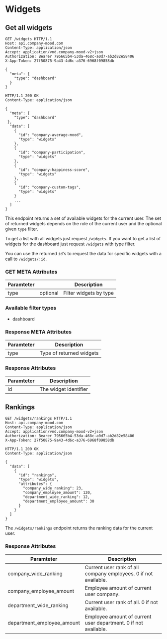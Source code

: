 # Widgets

## Get all widgets

```http
GET /widgets HTTP/1.1
Host: api.company-mood.com
Content-Type: application/json
Accept: application/vnd.company-mood-v2+json
Authorization: Bearer 795665b4-53da-468c-a0d7-ab2d82e58406
X-App-Token: 27f50875-9a43-4d6c-a376-6968f09858db

{
  "meta": {
    "type": "dashboard"
  }
}
```

```http
HTTP/1.1 200 OK
Content-Type: application/json

{
  "meta": {
    "type": "dashboard"
 },
  "data": [
    {
      "id": "company-average-mood",
      "type": "widgets"
    },
    {
      "id": "company-participation",
      "type": "widgets"
    },
    {
      "id": "company-happiness-score",
      "type": "widgets"
    },
    {
      "id": "company-custom-tags",
      "type": "widgets"
    }
    ...
  ]
}
```

This endpoint returns a set of available widgets for the current user.
The set of returned widgets depends on the role of the current user and the optional
given `type` filter.

To get a list with all widgets just request `/widgets`. If you want to get a list of widgets for the dashboard just request `/widgets`
with type filter.

You can use the returned `id`'s to request the data for specific widgets with a call to `/widgets/:id`.

### GET META Attributes

Paramteter       |          | Description
-----------------|----------|-------------
type             | optional | Filter widgets by type

### Available filter types

  - dashboard

### Response META Attributes

Paramteter         | Description
-------------------|------------
type               | Type of returned widgets

### Response Attributes

Paramteter | Description
-----------|------------
id         | The widget identifier


## Rankings

```http
GET /widgets/rankings HTTP/1.1
Host: api.company-mood.com
Content-Type: application/json
Accept: application/vnd.company-mood-v2+json
Authorization: Bearer 795665b4-53da-468c-a0d7-ab2d82e58406
X-App-Token: 27f50875-9a43-4d6c-a376-6968f09858db
```

```http
HTTP/1.1 200 OK
Content-Type: application/json

{
  "data": [
    {
      "id": "rankings",
      "type": "widgets",
      "attributes": {
        "company_wide_ranking": 23,
        "company_employee_amount": 120,
        "department_wide_ranking": 12,
        "department_employee_amount": 30
      }
    }
  ]
}
```

The `/widgets/rankings` endpoint returns the ranking data for the current user.

### Response Attributes

Paramteter                 | Description
---------------------------|-------------
company_wide_ranking       | Current user rank of all company employees. 0 if not available.
company_employee_amount    | Employee amount of current user company.
department_wide_ranking    | Current user rank of all. 0 if not available.
department_employee_amount | Employee amount of current user department. 0 if not available.
